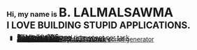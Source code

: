<h3 style="display: inline; margin: 0">Hi, my name is </h3><h1 style="margin: 0; display: inline">B. LALMALSAWMA</h1>
<h2 style="margin:0">
I LOVE BUILDING STUPID APPLICATIONS.
</h2>

<ul>
<li style="line-height: 5%"><a target="_blank" href="https://pharmacydemo.web.app" title="Pharmacy MIS">Pharmacy MIS</a></li>
<li style="line-height: 5%"><a target="_blank" href="https://htmltopdf.sirukla.in" title="HTML TO PDF">HTML TO PDF</a></li>
<li style="line-height: 5%"><a target="_blank" href="https://storage.sirukla.in" title="Document Storage">Document Storage</a></li>
<li style="line-height: 5%"><a target="_blank" href="https://overtimed.web.app" title="Overtimed - record time spent per task">Overtimed - record time spent per task</a></li>
<li style="line-height: 5%"><a target="_blank" href="https://review-tam2.web.app" title="Sort Amazon by no. of reviews">Sort Amazon by no. of reviews</a></li>
<li style="line-height: 5%"><a target="_blank" href="https://shazoo.web.app" title="SHAZOO GAME">SHAZOO GAME</a></li>
<li style="line-height: 5%"><a target="_blank" href="https://typingduel.netlify.app" title="Typing duel">Typing duel</a></li>
<li style="line-height: 5%"><a target="_blank" href="https://awmzia.web.app" title="Awmzia - Mizo Urban Dictionary">Awmzia - Mizo Urban Dictionary</a></li>
<li style="line-height: 5%"><a target="_blank" href="https://news.tiiny.site" title="News Lem Lem">News Lem Lem</a></li>
<li style="line-height: 5%"><a href="https://script-siamna.web.app" title="Script Siamna - lightsail launch script generator">Script Siamna - lightsail launch script generator</a></li>
